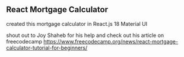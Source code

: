 ## React Mortgage Calculator

created this mortgage calculator in React.js 18 Material UI 











shout out to Joy Shaheb  for his help and check out his article on freecodecamp 
https://www.freecodecamp.org/news/react-mortgage-calculator-tutorial-for-beginners/


